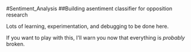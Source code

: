 #Sentiment_Analysis
##Building asentiment classifier for opposition research

Lots of learning, experimentation, and debugging to be done here.

If you want to play with this, I'll warn you now that everything is *probably* broken.
